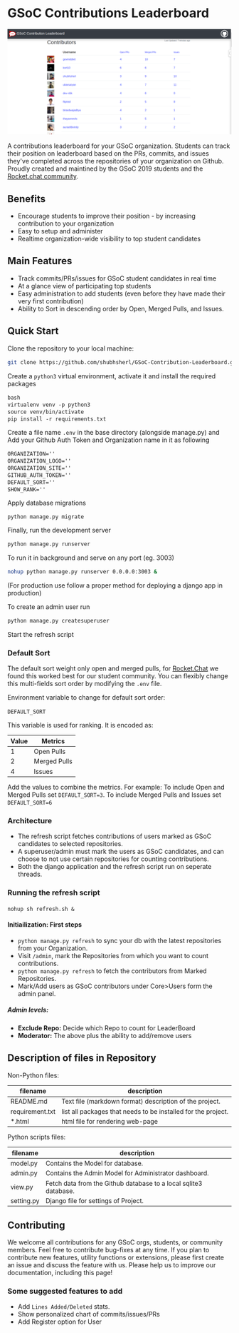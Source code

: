 
# GSoC Contributions Leaderboard

![Rocket.Chat GSoC Contributions Leaderboard screenshot](images/contribution-leaderboard.png)

A contributions leaderboard for your GSoC organization. Students can track their position on leaderboard based on the PRs, commits, and issues they've completed across the repositories of your organization on Github.  Proudly created and maintined by the GSoC 2019 students and the [Rocket.chat community](https://github.com/RocketChat/Rocket.Chat).

## Benefits
- Encourage students to improve their position - by increasing contribution to your organization
- Easy to setup and administer
- Realtime organization-wide visibility to top student candidates

## Main Features
- Track commits/PRs/issues for GSoC student candidates in real time
- At a glance view of participating top students
- Easy administration to add students (even before they have made their very first contribution)
- Ability to Sort in descending order by Open, Merged Pulls, and Issues.

## Quick Start

Clone the repository to your local machine:

```bash
git clone https://github.com/shubhsherl/GSoC-Contribution-Leaderboard.git
```

Create a `python3` virtual environment, activate it and install the required packages
```
bash
virtualenv venv -p python3
source venv/bin/activate
pip install -r requirements.txt
```

Create a file name `.env` in the base directory (alongside manage.py) and
Add your Github Auth Token and Organization name in it as following

```
ORGANIZATION=''
ORGANIZATION_LOGO=''
ORGANIZATION_SITE=''
GITHUB_AUTH_TOKEN=''
DEFAULT_SORT=''
SHOW_RANK=''
```

Apply database migrations
```bash
python manage.py migrate
```

Finally, run the development server

```bash
python manage.py runserver
```

To run it in background and serve on any port (eg. 3003)
```bash
nohup python manage.py runserver 0.0.0.0:3003 &
```
(For production use follow a proper method for deploying a django app in production)

To create an admin user run
```bash
python manage.py createsuperuser
```

Start the refresh script

### Default Sort

The default sort weight only open and merged pulls, for [Rocket.Chat](https://gsoc.rocket.chat) we found this worked best for our student community.    You can flexibly change this multi-fields sort order by modifying the `.env` file.

Environment variable to change for default sort order:

`DEFAULT_SORT` 

This variable is used for ranking.  It is encoded as:

Value                           |  Metrics
--------------------------------|----------------------------------------------------------------
1 | Open Pulls
2 | Merged Pulls
4 | Issues

Add the values to combine the metrics.   For example: To include Open and Merged Pulls set `DEFAULT_SORT=3`. To include Merged Pulls and Issues set `DEFAULT_SORT=6`


###  Architecture

- The refresh script fetches contributions of users marked as GSoC candidates to selected repositories.
- A superuser/admin must mark the users as GSoC candidates, and can choose to not use certain repositories for counting contributions.
- Both the django application and the refresh script run on seperate threads.

###  Running the refresh script

`nohup sh refresh.sh &`

#### Initiailization:  First steps

- `python manage.py refresh` to sync your db with the latest repositories from your Organization.
- Visit `/admin`, mark the Repositories from which you want to count contributions.
- `python manage.py refresh` to fetch the contributors from Marked Repositories.
- Mark/Add users as GSoC contributors under Core>Users form the admin panel.


##### Admin levels:
- **Exclude Repo:** Decide which Repo to count for LeaderBoard
- **Moderator:** The above plus the ability to add/remove users

## Description of files in Repository

Non-Python files:

filename                           |  description
----------------------------------|------------------------------------------------------------------------------------
README.md                         |  Text file (markdown format) description of the project.
requirement.txt                   |  list all packages that needs to be installed for the project.
\*.html                           |  html file for rendering web-page

Python scripts files:

filename                           |  description
----------------------------------|------------------------------------------------------------------------------------
model.py                          |  Contains the Model for database.
admin.py                          |  Contains the Admin Model for Administrator dashboard.
view.py                           |  Fetch data from the Github database to a local sqlite3 database.
setting.py                        |  Django file for settings of Project.


## Contributing

We welcome all contributions for any GSoC orgs, students, or community members. Feel free to contribute bug-fixes at any time. If you plan to contribute new features, utility functions or extensions, please first create an issue and discuss the feature with us. Please help us to improve our documentation, including this page!

### Some suggested  features to add
- Add `Lines Added/Deleted` stats.
- Show personalized chart of commits/issues/PRs
- Add Register option for User
